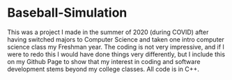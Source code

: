 # Baseball-Simulation

This was a project I made in the summer of 2020 (during COVID) after having switched majors to Computer Science and taken one intro computer science class my Freshman year. The coding is not very impressive, and if I were to redo this I would have done things very differently, but I include this on my Github Page to show that my interest in coding and software development stems beyond my college classes. All code is in C++.
